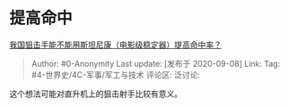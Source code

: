 # 提高命中
[我国狙击手能不能用斯坦尼康（电影级稳定器）提高命中率？](https://www.zhihu.com/question/418341311/answer/1461166290)

> Author: #0-Anonymity
> Last update: [发布于 2020-09-08]
> Link:
> Tag: #4-世界史/4C-军事/军工与技术
> 评论区:
> 泛讨论:

这个想法可能对直升机上的狙击射手比较有意义。
